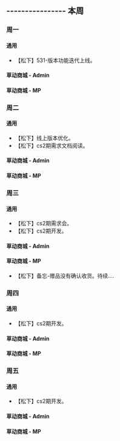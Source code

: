 ## ---------------- 本周

### 周一
#### 通用
* 【松下】531-版本功能迭代上线。
#### 草动商城 - Admin
#### 草动商城 - MP

### 周二
#### 通用
* 【松下】线上版本优化。
* 【松下】cs2期需求文档阅读。
#### 草动商城 - Admin
#### 草动商城 - MP

### 周三
#### 通用
* 【松下】cs2期需求会。
* 【松下】cs2期开发。
#### 草动商城 - Admin
#### 草动商城 - MP
* 【松下】备忘-赠品没有确认收货。待续....

### 周四
#### 通用
* 【松下】cs2期开发。
#### 草动商城 - Admin
#### 草动商城 - MP

### 周五
#### 通用
* 【松下】cs2期开发。
#### 草动商城 - Admin
#### 草动商城 - MP
